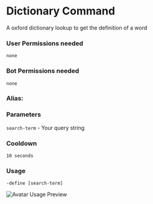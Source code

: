 # Dictionary Command
A oxford dictionary lookup to get the definition of a word

### User Permissions needed
`none`
### Bot Permissions needed
`none`

### Alias:
> <Badge text="define" type="error" vertical="middle"/>
> <Badge text="dic" type="tip" vertical="middle"/>

### Parameters
`search-term` - Your query string

### Cooldown
`10 seconds`

### Usage
`-define [search-term]`

![Avatar Usage Preview](https://cdn.discordapp.com/attachments/469576672128139275/547087804753117204/unknown.png)

<CustomLayout/>